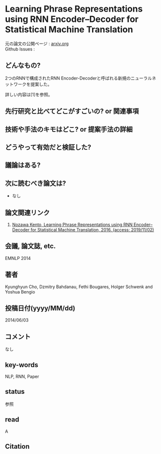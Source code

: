 # Learning Phrase Representations using RNN Encoder–Decoder for Statistical Machine Translation

元の論文の公開ページ : [arxiv.org](https://arxiv.org/abs/1406.1078)  
Github Issues : []()  

## どんなもの?
2つのRNNで構成されたRNN Encoder-Decoderと呼ばれる新規のニューラルネットワークを提案した。

詳しい内容は[1]を参照。

## 先行研究と比べてどこがすごいの? or 関連事項

## 技術や手法のキモはどこ? or 提案手法の詳細

## どうやって有効だと検証した?

## 議論はある?

## 次に読むべき論文は?
- なし

## 論文関連リンク
1. [Nozawa Kento, Learning Phrase Representations using RNN Encoder–Decoder for Statistical Machine Translation, 2016. (access: 2019/11/02)](https://nzw0301.github.io/2016/02/EncoderDecoder)

## 会議, 論文誌, etc.
EMNLP 2014

## 著者
Kyunghyun Cho, Dzmitry Bahdanau, Fethi Bougares, Holger Schwenk and Yoshua Bengio

## 投稿日付(yyyy/MM/dd)
2014/06/03

## コメント
なし

## key-words
NLP, RNN, Paper

## status
参照

## read
A

## Citation

